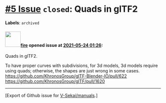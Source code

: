 # [\#5 Issue](https://github.com/V-Sekai/manuals/issues/5) `closed`: Quads in glTF2
**Labels**: `archived`


#### <img src="https://avatars.githubusercontent.com/u/32321?u=c2e06a3d2b49a467aa907e54aa259516440267cc&v=4" width="50">[fire](https://github.com/fire) opened issue at [2021-05-24 01:26](https://github.com/V-Sekai/manuals/issues/5):

Quads in glTF2. 

To have proper curves with subdivisions, for 3d models, 3d models require using quads; otherwise, the shapes are just wrong in some cases. https://github.com/KhronosGroup/glTF-Blender-IO/pull/622 https://github.com/KhronosGroup/glTF/pull/1620




-------------------------------------------------------------------------------



[Export of Github issue for [V-Sekai/manuals](https://github.com/V-Sekai/manuals).]

